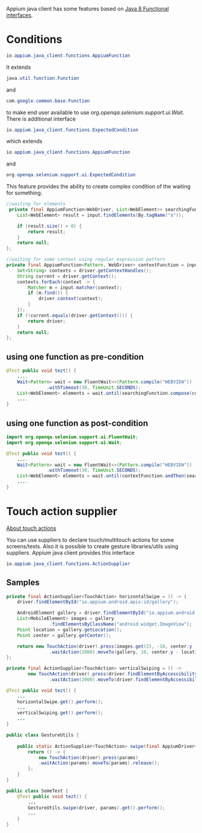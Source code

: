 Appium java client has some features based on [Java 8 Functional interfaces](https://www.oreilly.com/learning/java-8-functional-interfaces).

# Conditions

```java
io.appium.java_client.functions.AppiumFunction
```
It extends 
```java 
java.util.function.Function
```
and 
```java
com.google.common.base.Function
```
to make end user available to use _org.openqa.selenium.support.ui.Wait_. There is additional interface 
```java
io.appium.java_client.functions.ExpectedCondition
```
which extends 
```java
io.appium.java_client.functions.AppiumFunction
``` 

and

```java
org.openqa.selenium.support.ui.ExpectedCondition
```

This feature provides the ability to create complex condition of the waiting for something.
  
```java
//waiting for elements
 private final AppiumFunction<WebDriver, List<WebElement>> searchingFunction = input -> {
    List<WebElement> result = input.findElements(By.tagName("a"));

    if (result.size() > 0) {
        return result;
    }
    return null;
};

//waiting for some context using regular expression pattern
private final AppiumFunction<Pattern, WebDriver> contextFunction = input -> {
    Set<String> contexts = driver.getContextHandles();
    String current = driver.getContext();
    contexts.forEach(context -> {
        Matcher m = input.matcher(context);
        if (m.find()) {
            driver.context(context);
        }
    });
    if (!current.equals(driver.getContext())) {
        return driver;
    }
    return null;
};
```

## using one function as pre-condition

```java
@Test public void tezt() {
    ....
    Wait<Pattern> wait = new FluentWait<>(Pattern.compile("WEBVIEW"))
               .withTimeout(30, TimeUnit.SECONDS);
    List<WebElement> elements = wait.until(searchingFunction.compose(contextFunction));    
    ....
}
```

## using one function as post-condition

```java
import org.openqa.selenium.support.ui.FluentWait;
import org.openqa.selenium.support.ui.Wait;

@Test public void tezt() {
    ....
    Wait<Pattern> wait = new FluentWait<>(Pattern.compile("WEBVIEW"))
               .withTimeout(30, TimeUnit.SECONDS);
    List<WebElement> elements = wait.until(contextFunction.andThen(searchingFunction));    
    ....
}
```

# Touch action supplier

[About touch actions](https://github.com/appium/java-client/blob/master/docs/Touch-actions.md)

You can use suppliers to declare touch/multitouch actions for some screens/tests. Also it is possible to 
create gesture libraries/utils using suppliers. Appium java client provides this interface

```java
io.appium.java_client.functions.ActionSupplier
``` 

## Samples

```java
private final ActionSupplier<TouchAction> horizontalSwipe = () -> {
    driver.findElementById("io.appium.android.apis:id/gallery");

    AndroidElement gallery = driver.findElementById("io.appium.android.apis:id/gallery");
    List<MobileElement> images = gallery
                .findElementsByClassName("android.widget.ImageView");
    Point location = gallery.getLocation();
    Point center = gallery.getCenter();

    return new TouchAction(driver).press(images.get(2), -10, center.y - location.y)
                .waitAction(2000).moveTo(gallery, 10, center.y - location.y).release();
};

private final ActionSupplier<TouchAction> verticalSwiping = () ->
        new TouchAction(driver).press(driver.findElementByAccessibilityId("Gallery"))
                .waitAction(2000).moveTo(driver.findElementByAccessibilityId("Auto Complete")).release();

@Test public void tezt() {
    ...
    horizontalSwipe.get().perform();
    ...
    verticalSwiping.get().perform();   
    ...
}
```

```java
public class GestureUtils {
    
    public static ActionSupplier<TouchAction> swipe(final AppiumDriver<?> driver, final params) {
        return () -> {
            new TouchAction(driver).press(params)
            .waitAction(params).moveTo(params).release();
        };
    }    
}

public class SomeTest {
    @Test public void tezt() {
        ...
        GestureUtils.swipe(driver, params).get().perform();
        ...
    }
}

```